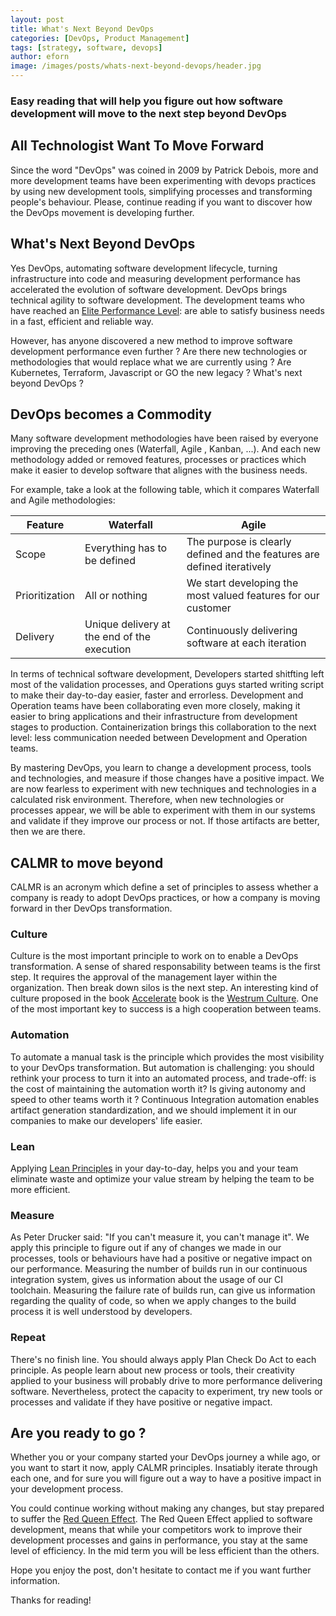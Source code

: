 ```yaml
---
layout: post
title: What's Next Beyond DevOps
categories: [DevOps, Product Management]
tags: [strategy, software, devops]
author: eforn
image: /images/posts/whats-next-beyond-devops/header.jpg
---
```


### Easy reading that will help you figure out how software development will move to the next step beyond DevOps

## All Technologist Want To Move Forward

Since the word "DevOps" was coined in 2009 by Patrick Debois, more and more development teams have been experimenting with devops practices by using new development tools, simplifying processes and transforming people's behaviour. Please, continue reading if you want to discover how the DevOps movement is developing further.

## What's Next Beyond DevOps

Yes DevOps, automating software development lifecycle, turning infrastructure into code and measuring development performance has accelerated the evolution of software development. DevOps brings technical agility to software development. The development teams who have reached an [Elite Performance Level](https://services.google.com/fh/files/misc/state-of-devops-2019.pdf):  are able to satisfy business needs in a fast, efficient and reliable way.

However, has anyone discovered a new method to improve software development performance even further ? Are there new technologies or methodologies that would replace what we are currently using ? Are Kubernetes, Terraform, Javascript or GO the new legacy ? What's next beyond DevOps ?

## DevOps becomes a Commodity

Many software development methodologies have been raised by everyone improving the preceding ones (Waterfall, Agile , Kanban, ...). And each new methodology added or removed features, processes or practices which make it easier to develop software that alignes with the business needs.

For example, take a look at the following table, which it compares Waterfall and Agile methodologies:

|Feature|Waterfall|Agile|
|-------|---------|-----|
|Scope|Everything has to be defined|The purpose is clearly defined and the features are defined iteratively|
|Prioritization|All or nothing|We start developing the most valued features for our customer|
|Delivery|Unique delivery at the end of the execution|Continuously delivering software at each iteration|

In terms of technical software development, Developers started shitfting left most of the validation processes, and Operations guys started writing script to make their day-to-day easier, faster and errorless. Development and Operation teams have been collaborating even more closely, making it easier to bring applications and their infrastructure from development stages to production. Containerization brings this collaboration to the next level: less communication needed between Development and Operation teams.

By mastering DevOps, you learn to change a development process, tools and technologies, and measure if those changes have a positive impact. We are now fearless to experiment with new techniques and technologies in a calculated risk environment. Therefore, when new technologies or processes appear, we will be able to experiment with them in our systems and validate if they improve our process or not. If those artifacts are better, then we are there.

## CALMR to move beyond

CALMR is an acronym which define a set of principles to assess whether a company is ready to adopt DevOps practices, or how a company is moving forward in ther DevOps transformation.

### Culture 

Culture is the most important principle to work on to enable a DevOps transformation. A sense of shared responsability between teams is the first step. It requires the approval of the management layer within the organization. Then break down silos is the next step. An interesting kind of culture proposed in the book [Accelerate](https://itrevolution.com/book/accelerate/) book is the [Westrum Culture](https://cultooling.com/about/westrum). One of the most important key to success is a high cooperation between teams.

### Automation

To automate a manual task is the principle which provides the most visibility to your DevOps transformation. But automation is challenging: you should rethink your process to turn it into an automated process, and trade-off: is the cost of maintaining the automation worth it? Is giving autonomy and speed to other teams worth it ? Continuous Integration automation enables artifact generation standardization, and we should implement it in our companies to make our developers' life easier.

### Lean 

Applying [Lean Principles](https://www.lean.org/WhatsLean/Principles.cfm) in your day-to-day, helps you and your team eliminate waste and optimize your value stream by helping the team to be more efficient.

### Measure 

As Peter Drucker said: "If you can't measure it, you can't manage it". We apply this principle to figure out if any of changes we made in our processes, tools or behaviours have had a positive or negative impact on our performance. Measuring the number of builds run in our continuous integration system, gives us information about the usage of our CI toolchain. Measuring the failure rate of builds run, can give us information regarding the quality of code, so when we apply changes to the build process it is well understood by developers.

### Repeat

There's no finish line. You should always apply Plan Check Do Act to each principle. As people learn about new process or tools, their creativity applied to your business will probably drive to more performance delivering software. Nevertheless, protect the capacity to experiment, try new tools or processes and validate if they have positive or negative impact.


## Are you ready to go ?

Whether you or your company started your DevOps journey a while ago, or you want to start it now, apply CALMR principles. Insatiably iterate through each one, and for sure you will figure out a way to have a positive impact in your development process.

You could continue working without making any changes, but stay prepared to suffer the [Red Queen Effect](https://en.wikipedia.org/wiki/Red_Queen_hypothesis). The Red Queen Effect applied to software development, means that  while your competitors work to improve their development processes and gains in performance, you stay at the same level of efficiency. In the mid term you will be less efficient than the others.


Hope you enjoy the post, don't hesitate to contact me if you want further information.

Thanks for reading!
